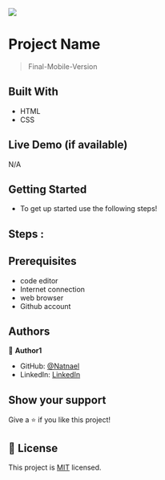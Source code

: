 ![](https://img.shields.io/badge/Microverse-blueviolet)

# Project Name

> Final-Mobile-Version

## Built With

- HTML
- CSS

## Live Demo (if available)
  N/A

## Getting Started
 - To get up started use the following steps!

## Steps :

## Prerequisites

- code editor
- Internet connection
- web browser
- Github account

## Authors

👤 **Author1**

- GitHub: [@Natnael](https://github.com/nati2323)
- LinkedIn: [LinkedIn](https://www.linkedin.com/in/natnael-amare-b5844510a/)

## Show your support

Give a ⭐️ if you like this project!

## 📝 License

This project is [MIT](./MIT.md) licensed.
